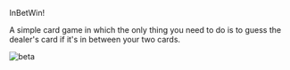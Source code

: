 
InBetWin! 

A simple card game in which the only thing you need to do is to guess the dealer's card if it's in between your two cards. 


![beta](https://cloud.githubusercontent.com/assets/20054419/22088777/6805465e-ddb4-11e6-9388-b8f9d86a8cc3.png)
